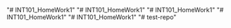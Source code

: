 "# INT101_HomeWork1" 
"# INT101_HomeWork1" 
"# INT101_HomeWork1" 
"# INT101_HomeWork1" 
"# INT101_HomeWork1" 
"# test-repo" 
